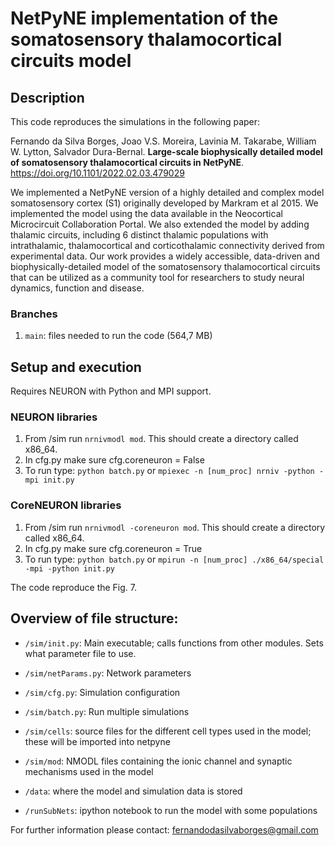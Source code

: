 # NetPyNE implementation of the somatosensory thalamocortical circuits model

## Description
This code reproduces the simulations in the following paper:

Fernando da Silva Borges,  Joao V.S. Moreira,  Lavinia M. Takarabe,  William W. Lytton,  Salvador Dura-Bernal. **Large-scale biophysically detailed model of somatosensory thalamocortical circuits in NetPyNE**. https://doi.org/10.1101/2022.02.03.479029

We implemented a NetPyNE version of a highly detailed and complex model somatosensory cortex (S1) originally developed by Markram et al 2015. We implemented the model using the data available in the Neocortical Microcircuit Collaboration Portal. We also extended the model by adding thalamic circuits, including 6 distinct thalamic populations with intrathalamic, thalamocortical and corticothalamic connectivity derived from experimental data. Our work provides a widely accessible, data-driven and biophysically-detailed model of the somatosensory thalamocortical circuits that can be utilized as a community tool for researchers to study neural dynamics, function and disease.

### Branches
1. `main`: files needed to run the code (564,7 MB)

## Setup and execution

Requires NEURON with Python and MPI support. 

### NEURON libraries 
1. From /sim run `nrnivmodl mod`. This should create a directory called x86_64. 
2. In cfg.py make sure cfg.coreneuron = False
3. To run type: `python batch.py` or `mpiexec -n [num_proc] nrniv -python -mpi init.py`

### CoreNEURON libraries
1. From /sim run `nrnivmodl -coreneuron mod`. This should create a directory called x86_64. 
2. In cfg.py make sure cfg.coreneuron = True
3. To run type: `python batch.py` or `mpirun -n [num_proc] ./x86_64/special -mpi -python init.py`

The code reproduce the Fig. 7.


## Overview of file structure:

* `/sim/init.py`: Main executable; calls functions from other modules. Sets what parameter file to use.

* `/sim/netParams.py`: Network parameters

* `/sim/cfg.py`: Simulation configuration

* `/sim/batch.py`: Run multiple simulations

* `/sim/cells`: source files for the different cell types used in the model; these will be imported into netpyne

* `/sim/mod`: NMODL files containing the ionic channel and synaptic mechanisms used in the model 

* `/data`: where the model and simulation data is stored 

* `/runSubNets`: ipython notebook to run the model with some populations


For further information please contact: fernandodasilvaborges@gmail.com 
